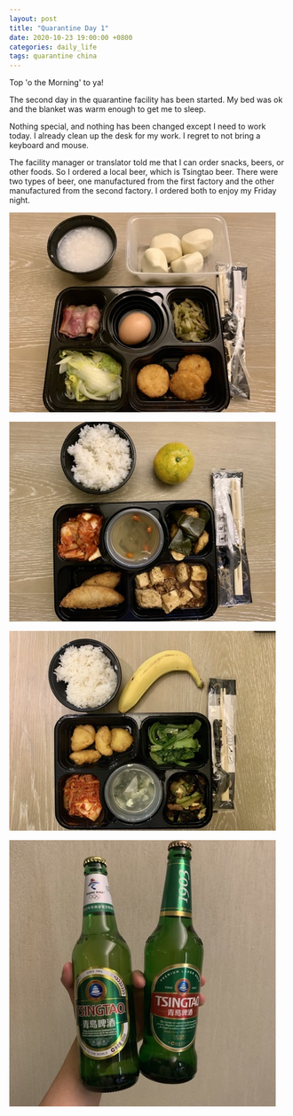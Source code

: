 ```yaml
---
layout: post
title: "Quarantine Day 1"
date: 2020-10-23 19:00:00 +0800
categories: daily_life
tags: quarantine china
---
```

Top 'o the Morning' to ya!

The second day in the quarantine facility has been started. My bed was ok and the blanket was warm enough to get me to sleep.

Nothing special, and nothing has been changed except I need to work today. I already clean up the desk for my work. I regret to not bring a keyboard and mouse.

The facility manager or translator told me that I can order snacks, beers, or other foods. So I ordered a local beer, which is Tsingtao beer. There were two types of beer, one manufactured from the first factory and the other manufactured from the second factory. I ordered both to enjoy my Friday night.

![Breakfast in quarantine facility](/pics/2020-10-23-1.jpg)

![Lunch in quarantine facility](/pics/2020-10-23-2.jpg)

![Dinner in quarantine facility](/pics/2020-10-23-3.jpg)

![Two bottles of Tsingtao beer](/pics/2020-10-23-4.jpg)
